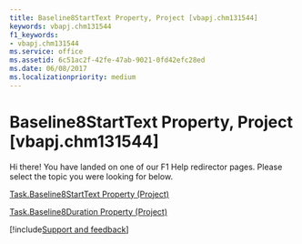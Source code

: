 ```yaml
---
title: Baseline8StartText Property, Project [vbapj.chm131544]
keywords: vbapj.chm131544
f1_keywords:
- vbapj.chm131544
ms.service: office
ms.assetid: 6c51ac2f-42fe-47ab-9021-0fd42efc28ed
ms.date: 06/08/2017
ms.localizationpriority: medium
---
```



# Baseline8StartText Property, Project [vbapj.chm131544]

Hi there! You have landed on one of our F1 Help redirector pages. Please select the topic you were looking for below.

[Task.Baseline8StartText Property (Project)](https://msdn.microsoft.com/library/f9ce5373-f49b-e28b-1323-b0ac0896df09%28Office.15%29.aspx)

[Task.Baseline8Duration Property (Project)](https://msdn.microsoft.com/library/e48e8617-01dd-1a61-390b-fbe1760df533%28Office.15%29.aspx)

[!include[Support and feedback](~/includes/feedback-boilerplate.md)]